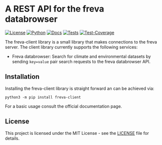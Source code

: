 # A REST API for the freva databrowser

[![License](https://img.shields.io/badge/License-BSD-purple.svg)](LICENSE)
[![Python](https://img.shields.io/badge/python-3.12-red.svg)](https://www.python.org/downloads/release/python-312/)
[![Docs](https://img.shields.io/badge/API-Doc-green.svg)](https://freva-clint.github.io/freva-nextgen)
[![Tests](https://github.com/FREVA-CLINT/freva-nextgen/actions/workflows/ci_job.yml/badge.svg)](https://github.com/FREVA-CLINT/freva-nextgen/actions)
[![Test-Coverage](https://codecov.io/github/FREVA-CLINT/freva-nextgen/branch/init/graph/badge.svg?token=dGhXxh7uP3)](https://codecov.io/github/FREVA-CLINT/freva-nextgen)

The freva-client library is a small library that makes connections to the freva
server. The client library currently supports the following services:

- Freva databrowser: Search for climate and environmental datasets by sending
`key=value` pair search requests to the freva databrowser API.

## Installation

Installing the freva-client library is straight forward an can be achieved via:

```console
python3 -m pip install freva-client
```

For a basic usage consult the official documentation page.
## License

This project is licensed under the MIT License - see the [LICENSE](LICENSE) file for details.
